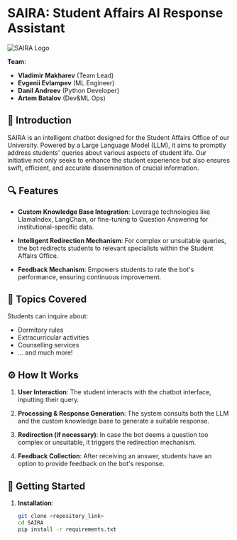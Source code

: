 # SAIRA: Student Affairs AI Response Assistant

![SAIRA Logo](https://roscontrol.com/wp-content/uploads/2021/09/3154162842492e414e52.jpg)

**Team**:
- **Vladimir Makharev** (Team Lead)
- **Evgenii Evlampev** (ML Engineer)
- **Danil Andreev** (Python Developer)
- **Artem Batalov** (Dev&ML Ops)

## 📌 Introduction

SAIRA is an intelligent chatbot designed for the Student Affairs Office of our University. Powered by a Large Language Model (LLM), it aims to promptly address students' queries about various aspects of student life. Our initiative not only seeks to enhance the student experience but also ensures swift, efficient, and accurate dissemination of crucial information.

## 🔍 Features

- **Custom Knowledge Base Integration**: Leverage technologies like LlamaIndex, LangChain, or fine-tuning to Question Answering for institutional-specific data.
  
- **Intelligent Redirection Mechanism**: For complex or unsuitable queries, the bot redirects students to relevant specialists within the Student Affairs Office.
  
- **Feedback Mechanism**: Empowers students to rate the bot's performance, ensuring continuous improvement.

## 📘 Topics Covered

Students can inquire about:
- Dormitory rules
- Extracurricular activities
- Counselling services
- ... and much more!

## ⚙️ How It Works

1. **User Interaction**: The student interacts with the chatbot interface, inputting their query.
   
2. **Processing & Response Generation**: The system consults both the LLM and the custom knowledge base to generate a suitable response.

3. **Redirection (if necessary)**: In case the bot deems a question too complex or unsuitable, it triggers the redirection mechanism.

4. **Feedback Collection**: After receiving an answer, students have an option to provide feedback on the bot's response.

## 🚀 Getting Started

1. **Installation**:
   ```bash
   git clone <repository_link> 
   cd SAIRA
   pip install -r requirements.txt

